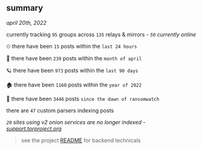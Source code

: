 
## summary
_april 20th, 2022_

currently tracking `95` groups across `135` relays & mirrors - _`50` currently online_

⏲ there have been `15` posts within the `last 24 hours`

🦈 there have been `239` posts within the `month of april`

🪐 there have been `973` posts within the `last 90 days`

🏚 there have been `1160` posts within the `year of 2022`

🦕 there have been `3446` posts `since the dawn of ransomwatch`

there are `47` custom parsers indexing posts

_`20` sites using v2 onion services are no longer indexed - [support.torproject.org](https://support.torproject.org/onionservices/v2-deprecation/)_

> see the project [README](https://github.com/thetanz/ransomwatch#ransomwatch--) for backend technicals
